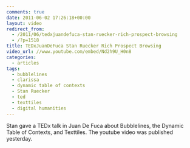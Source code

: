 ```yaml
---
comments: true
date: 2011-06-02 17:26:18+00:00
layout: video
redirect_from:
  - /2011/06/tedxjuandefuca-stan-ruecker-rich-prospect-browsing
  - /?p=1518
title: TEDxJuanDeFuca Stan Ruecker Rich Prospect Browsing
video_url: //www.youtube.com/embed/Nd2h9U_H0n8
categories:
  - articles
tags:
  - bubblelines
  - clarissa
  - dynamic table of contexts
  - Stan Ruecker
  - ted
  - texttiles
  - digital humanities
---
```


Stan gave a TEDx talk in Juan De Fuca about Bubblelines, the Dynamic Table of Contexts, and Texttiles. The youtube video was published yesterday.
